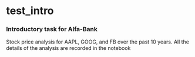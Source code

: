 # test_intro

### Introductory task for Alfa-Bank

Stock price analysis for AAPL, GOOG, and FB over the past 10 years. All the details of the analysis are recorded in the notebook
